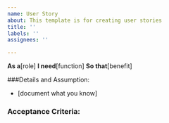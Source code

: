 ```yaml
---
name: User Story
about: This template is for creating user stories
title: ''
labels: ''
assignees: ''

---
```


**As a**[role]
**I need**[function]
**So that**[benefit]

###Details and Assumption:
* [document what you know]

### Acceptance Criteria:
